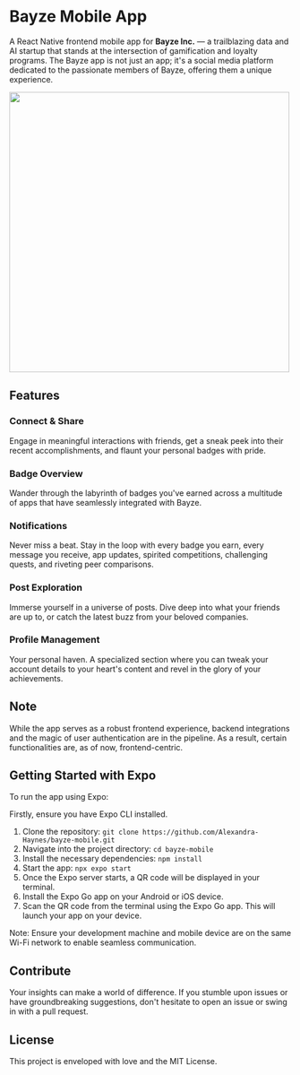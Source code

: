 # Bayze Mobile App

A React Native frontend mobile app for **Bayze Inc.** — a trailblazing data and AI startup that stands at the intersection of gamification and loyalty programs. 
The Bayze app is not just an app; it's a social media platform dedicated to the passionate members of Bayze, offering them a unique experience.

<img src="https://github.com/Alexandra-Haynes/bayze-mobile/assets/113944962/3f6ddb4e-5014-48d6-9c2c-9976937acd5f" width="500">


## Features

### Connect & Share
Engage in meaningful interactions with friends, get a sneak peek into their recent accomplishments, and flaunt your personal badges with pride.

### Badge Overview
Wander through the labyrinth of badges you've earned across a multitude of apps that have seamlessly integrated with Bayze.

### Notifications
Never miss a beat. Stay in the loop with every badge you earn, every message you receive, app updates, spirited competitions, challenging quests, and riveting peer comparisons.

### Post Exploration
Immerse yourself in a universe of posts. Dive deep into what your friends are up to, or catch the latest buzz from your beloved companies.

### Profile Management
Your personal haven. A specialized section where you can tweak your account details to your heart's content and revel in the glory of your achievements.

## Note
While the app serves as a robust frontend experience, backend integrations and the magic of user authentication are in the pipeline. As a result, certain functionalities are, as of now, frontend-centric.

## Getting Started with Expo

To run the app using Expo:

 Firstly, ensure you have Expo CLI installed.

1. Clone the repository: `git clone https://github.com/Alexandra-Haynes/bayze-mobile.git`
2. Navigate into the project directory: `cd bayze-mobile`
3. Install the necessary dependencies: `npm install`
4. Start the app: `npx expo start`
5. Once the Expo server starts, a QR code will be displayed in your terminal.
6. Install the Expo Go app on your Android or iOS device.
7. Scan the QR code from the terminal using the Expo Go app. This will launch your app on your device.

Note: Ensure your development machine and mobile device are on the same Wi-Fi network to enable seamless communication.

## Contribute

Your insights can make a world of difference. If you stumble upon issues or have groundbreaking suggestions, don't hesitate to open an issue or swing in with a pull request.

## License

This project is enveloped with love and the MIT License.

